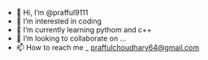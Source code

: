 - 👋 Hi, I’m @prafful9111
- 👀 I’m interested in coding 
- 🌱 I’m currently learning pythom and c++
- 💞️ I’m looking to collaborate on ...
- 📫 How to reach me _ praffulchoudhary64@gmail.com

<!---
prafful9111/prafful9111 is a ✨ special ✨ repository because its `README.md` (this file) appears on your GitHub profile.
You can click the Preview link to take a look at your changes.
--->

